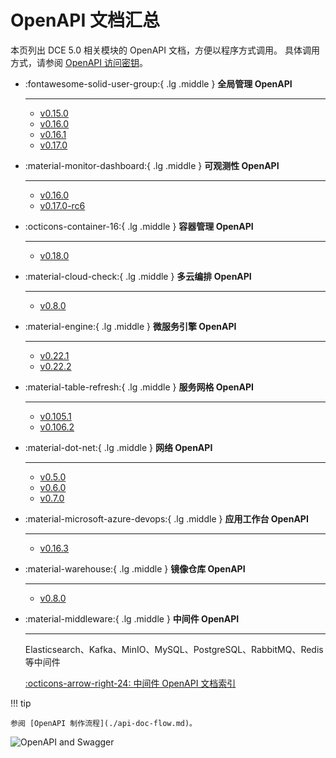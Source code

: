 # OpenAPI 文档汇总

本页列出 DCE 5.0 相关模块的 OpenAPI 文档，方便以程序方式调用。
具体调用方式，请参阅 [OpenAPI 访问密钥](https://docs.daocloud.io/ghippo/user-guide/personal-center/accesstoken/)。

<div class="grid cards" markdown>

-   :fontawesome-solid-user-group:{ .lg .middle } __全局管理 OpenAPI__

    ---

    - [v0.15.0](./ghippo/v0.15.0.md)
    - [v0.16.0](./ghippo/v0.16.0.md)
    - [v0.16.1](./ghippo/v0.16.1.md)
    - [v0.17.0](./ghippo/v0.17.0.md)

-   :material-monitor-dashboard:{ .lg .middle } __可观测性 OpenAPI__

    ---

    - [v0.16.0](./insight/v0.16.0.md)
    - [v0.17.0-rc6](./insight/v0.17.0-rc6.md)

-   :octicons-container-16:{ .lg .middle } __容器管理 OpenAPI__

    ---

    - [v0.18.0](./kpanda/v0.18.0.md)

-   :material-cloud-check:{ .lg .middle } __多云编排 OpenAPI__

    ---

    - [v0.8.0](./kairship/v0.8.0.md)

-   :material-engine:{ .lg .middle } __微服务引擎 OpenAPI__

    ---

    - [v0.22.1](./skoala/v0.22.1.md)
    - [v0.22.2](./skoala/v0.22.2.md)

-   :material-table-refresh:{ .lg .middle } __服务网格 OpenAPI__

    ---

    - [v0.105.1](./mspider/v0.105.1.md)
    - [v0.106.2](./mspider/v0.106.2.md)

-   :material-dot-net:{ .lg .middle } __网络 OpenAPI__

    ---

    - [v0.5.0](./spidernet/v0.5.0.md)
    - [v0.6.0](./spidernet/v0.6.0.md)
    - [v0.7.0](./spidernet/v0.7.0.md)

-   :material-microsoft-azure-devops:{ .lg .middle } __应用工作台 OpenAPI__

    ---

    - [v0.16.3](./amamba/v0.16.3.md)

-   :material-warehouse:{ .lg .middle } __镜像仓库 OpenAPI__

    ---

    - [v0.8.0](./kangaroo/v0.8.0.md)

-   :material-middleware:{ .lg .middle } __中间件 OpenAPI__

    ---

    Elasticsearch、Kafka、MinIO、MySQL、PostgreSQL、RabbitMQ、Redis 等中间件

    [:octicons-arrow-right-24: 中间件 OpenAPI 文档索引](./midware.md)

</div>

!!! tip

    参阅 [OpenAPI 制作流程](./api-doc-flow.md)。

![OpenAPI and Swagger](https://docs.daocloud.io/daocloud-docs-images/docs/openapi/images/index.png)
